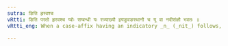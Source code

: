 ```yaml
---
sutra: ङिति हृस्वश्च
vRtti: ङिति परतो हृस्वश्च य्वोः सम्बन्धी यः स्त्र्याख्यौ इयङुवङस्थानौ च यू वा नदीसंज्ञौ भवतः ॥
vRtti_eng: When a case-affix having an indicatory _n_ (_nit_) follows, then feminine words ending in short _i_ and _u_ are optionally termed _Nadi_, as well as feminine nouns in long _i_ and _u_ which admit of _iyan_ and _uvan_; but not so the word _stri_, which is always _Nadi_.

---
```

